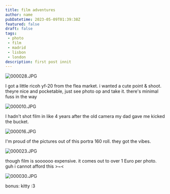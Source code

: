 ```yaml
---
title: film adventures
author: name
pubDatetime: 2023-05-09T01:39:38Z
featured: false
draft: false
tags:
 - photo
 - film
 - madrid
 - lisbon
 - london
description: first post innit
---
```



![000028.JPG](/img/fa1/000028.JPG)

I got a little ricoh yf-20 from the flea market. i wanted a cute point & shoot. theyre nice and pocketable, just see photo op and take it. there's minimal fuss in the way

![000010.JPG](/img/fa1/000010.JPG)

I hadn't shot film in like 4 years after the old camera my dad gave me kicked the bucket.

![000016.JPG](/img/fa1/000016.JPG)

I'm proud of the pictures out of this portra 160 roll. they got the vibes.

![000023.JPG](/img/fa1/000023.JPG)

though film is soooooo expensive. it comes out to over 1 Euro per photo. guh i cannot afford this >~<

![000030.JPG](/img/fa1/000030.JPG)

bonus: kitty :3 
